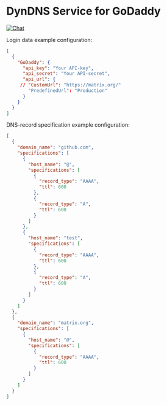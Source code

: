  DynDNS Service for GoDaddy
===========================

[![Chat](https://img.shields.io/badge/chat-%23ddsg:matrix.org.org-%2346BC99?logo=Matrix)](https://matrix.to/#/#ddsg:matrix.org)


Login data example configuration:
```JSON
[
  {
    "GoDaddy": {
      "api_key": "Your API-key",
      "api_secret": "Your API-secret",
      "api_url": {
     // "CustomUrl": "https://matrix.org/"
        "PredefinedUrl": "Production"
      }
    }
  }
]
```

DNS-record specification example configuration:
```JSON
[
  {
    "domain_name": "github.com",
    "specifications": [
      {
        "host_name": "@",
        "specifications": [
          {
            "record_type": "AAAA",
            "ttl": 600
          },
          {
            "record_type": "A",
            "ttl": 600
          }
        ]
      },
      {
        "host_name": "test",
        "specifications": [
          {
            "record_type": "AAAA",
            "ttl": 600
          },
          {
            "record_type": "A",
            "ttl": 600
          }
        ]
      }
    ]
  },
  {
    "domain_name": "matrix.org",
    "specifications": [
      {
        "host_name": "@",
        "specifications": [
          {
            "record_type": "AAAA",
            "ttl": 600
          }
        ]
      }
    ]
  }
]
```
